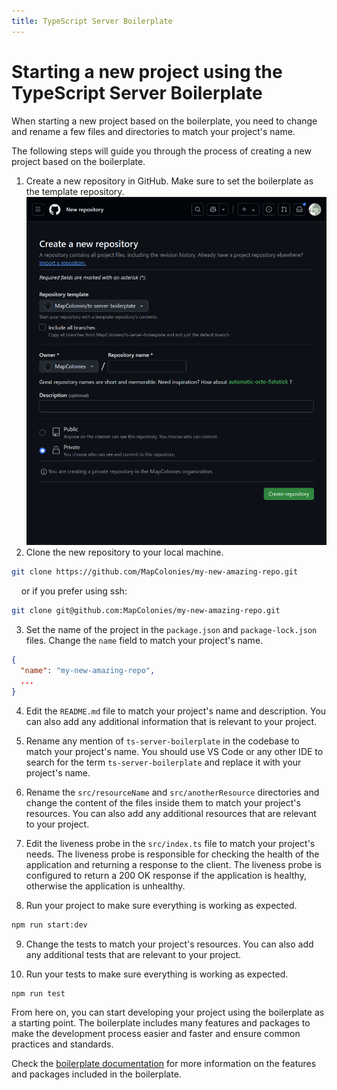 ```yaml
---
title: TypeScript Server Boilerplate
---
```


# Starting a new project using the TypeScript Server Boilerplate

When starting a new project based on the boilerplate, you need to change and rename a few files and directories to match your project's name.

The following steps will guide you through the process of creating a new project based on the boilerplate.

1. Create a new repository in GitHub. Make sure to set the boilerplate as the template repository.
   ![creating new repository](../../knowledge-base/ts-server-boilerplate/img/create-repo-boilerplate-dark.png)
2. Clone the new repository to your local machine.

```bash
git clone https://github.com/MapColonies/my-new-amazing-repo.git
```

&nbsp;&nbsp;&nbsp;&nbsp;or if you prefer using ssh:

```bash ssh
git clone git@github.com:MapColonies/my-new-amazing-repo.git
```

3. Set the name of the project in the `package.json` and `package-lock.json` files. Change the `name` field to match your project's name.

```json
{
  "name": "my-new-amazing-repo",
  ...
}
```

4. Edit the `README.md` file to match your project's name and description. You can also add any additional information that is relevant to your project.

5. Rename any mention of `ts-server-boilerplate` in the codebase to match your project's name. You should use VS Code or any other IDE to search for the term `ts-server-boilerplate` and replace it with your project's name.

6. Rename the `src/resourceName` and `src/anotherResource` directories and change the content of the files inside them to match your project's resources. You can also add any additional resources that are relevant to your project.

7. Edit the liveness probe in the `src/index.ts` file to match your project's needs. The liveness probe is responsible for checking the health of the application and returning a response to the client. The liveness probe is configured to return a 200 OK response if the application is healthy, otherwise the application is unhealthy.

8. Run your project to make sure everything is working as expected.

```bash
npm run start:dev
```

9. Change the tests to match your project's resources. You can also add any additional tests that are relevant to your project.

10. Run your tests to make sure everything is working as expected.

```bash
npm run test
```

From here on, you can start developing your project using the boilerplate as a starting point. The boilerplate includes many features and packages to make the development process easier and faster and ensure common practices and standards.

Check the [boilerplate documentation](../../knowledge-base/ts-server-boilerplate/readme.md) for more information on the features and packages included in the boilerplate.

